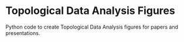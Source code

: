 # Topological Data Analysis Figures

Python code to create Topological Data Analysis figures for papers and presentations.
